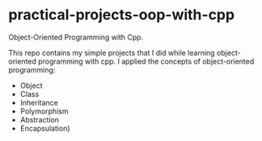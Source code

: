 # practical-projects-oop-with-cpp
Object-Oriented Programming with Cpp.

This repo contains my simple projects that I did while learning object-oriented programming with cpp.
I applied the concepts of object-oriented programming:
 * Object 
 * Class
 * Inheritance
 * Polymorphism
 * Abstraction
 * Encapsulation)
